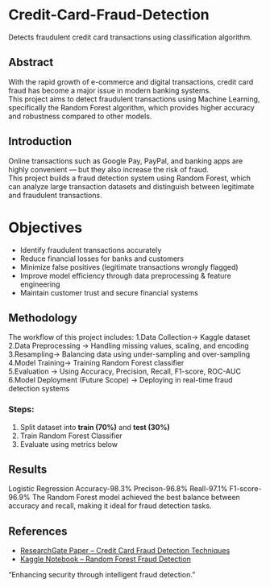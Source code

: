 # Credit-Card-Fraud-Detection
Detects fraudulent credit card transactions using classification algorithm.

##  Abstract  
With the rapid growth of e-commerce and digital transactions, credit card fraud has become a major issue in modern banking systems.  
This project aims to detect fraudulent transactions using Machine Learning, specifically the Random Forest algorithm, which provides higher accuracy and robustness compared to other models.

## Introduction  
Online transactions such as Google Pay, PayPal, and banking apps are highly convenient — but they also increase the risk of fraud.  
This project builds a fraud detection system using Random Forest, which can analyze large transaction datasets and distinguish between legitimate and fraudulent transactions.

# Objectives  
- Identify fraudulent transactions accurately  
- Reduce financial losses for banks and customers  
- Minimize false positives (legitimate transactions wrongly flagged)  
- Improve model efficiency through data preprocessing & feature engineering  
- Maintain customer trust and secure financial systems  

## Methodology  
The workflow of this project includes:
1.Data Collection→ Kaggle dataset  
2.Data Preprocessing → Handling missing values, scaling, and encoding  
3.Resampling→ Balancing data using under-sampling and over-sampling  
4.Model Training→ Training Random Forest classifier  
5.Evaluation → Using Accuracy, Precision, Recall, F1-score, ROC-AUC  
6.Model Deployment (Future Scope) → Deploying in real-time fraud detection systems  

### Steps:
1. Split dataset into **train (70%)** and **test (30%)**
2. Train Random Forest Classifier
3. Evaluate using metrics below

## Results
Logistic Regression
Accuracy-98.3% 
Precison-96.8% 
Reall-97.1%
F1-score-96.9% 
The Random Forest model achieved the best balance between accuracy and recall, making it ideal for fraud detection tasks.


## References
- [ResearchGate Paper – Credit Card Fraud Detection Techniques](https://www.researchgate.net/publication/319612975_A_Survey_of_Credit_Card_Fraud_Detection_Techniques)  
- [Kaggle Notebook – Random Forest Fraud Detection](https://www.kaggle.com/code/hassanamin/credit-card-fraud-detection-using-random-forest)

 “Enhancing security through intelligent fraud detection.”

